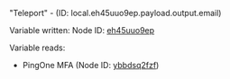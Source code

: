 "Teleport" - (ID: local.eh45uuo9ep.payload.output.email)

Variable written:
Node ID: [eh45uuo9ep](../nodes/eh45uuo9ep.md)

Variable reads:
* PingOne MFA (Node ID: [ybbdsq2fzf](../nodes/ybbdsq2fzf.md))
